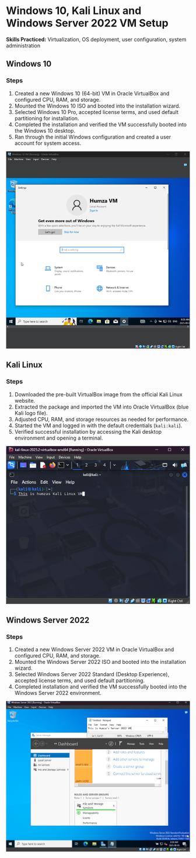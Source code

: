 # Windows 10, Kali Linux and Windows Server 2022 VM Setup
**Skills Practiced:** Virtualization, OS deployment, user configuration, system administration

## Windows 10

### Steps

1. Created a new Windows 10 (64-bit) VM in Oracle VirtualBox and configured CPU, RAM, and storage.  
2. Mounted the Windows 10 ISO and booted into the installation wizard.  
3. Selected Windows 10 Pro, accepted license terms, and used default partitioning for installation.  
4. Completed the installation and verified the VM successfully booted into the Windows 10 desktop.  
5. Ran through the initial Windows configuration and created a user account for system access.

![Windows 10 VM](./Screenshots/Windows10.png)

## Kali Linux

### Steps
1. Downloaded the pre-built VirtualBox image from the official Kali Linux website.  
2. Extracted the package and imported the VM into Oracle VirtualBox (blue Kali logo file).  
3. Adjusted CPU, RAM, and storage resources as needed for performance.  
4. Started the VM and logged in with the default credentials (`kali:kali`).  
5. Verified successful installation by accessing the Kali desktop environment and opening a terminal.

![Kali Linux VM](./Screenshots/KaliLinux.png)

## Windows Server 2022

### Steps
1. Created a new Windows Server 2022 VM in Oracle VirtualBox and configured CPU, RAM, and storage.  
2. Mounted the Windows Server 2022 ISO and booted into the installation wizard.  
3. Selected Windows Server 2022 Standard (Desktop Experience), accepted license terms, and used default partitioning.  
4. Completed installation and verified the VM successfully booted into the Windows Server 2022 environment.   

![Windows Server 2022 VM](./Screenshots/Server2022.png)
